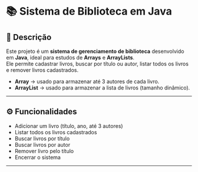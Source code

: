 # 📚 Sistema de Biblioteca em Java

## 📝 Descrição
Este projeto é um **sistema de gerenciamento de biblioteca** desenvolvido em **Java**, ideal para estudos de **Arrays** e **ArrayLists**.  
Ele permite cadastrar livros, buscar por título ou autor, listar todos os livros e remover livros cadastrados.

- **Array** → usado para armazenar até 3 autores de cada livro.
- **ArrayList** → usado para armazenar a lista de livros (tamanho dinâmico).

---

## ⚙️ Funcionalidades
- Adicionar um livro (título, ano, até 3 autores)
- Listar todos os livros cadastrados
- Buscar livros por título
- Buscar livros por autor
- Remover livro pelo título
- Encerrar o sistema

---

